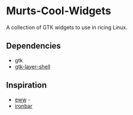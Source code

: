 # Murts-Cool-Widgets
A collection of GTK widgets to use in ricing Linux.

## Dependencies

- gtk
- [gtk-layer-shell](https://github.com/wmww/gtk-layer-shell)

## Inspiration

- [eww](https://github.com/elkowar/eww) - 
- [ironbar](https://github.com/JakeStanger/ironbar)


